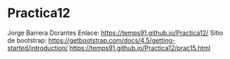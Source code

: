 # Practica12
Jorge Barrera Dorantes
Enlace: https://temps91.github.io/Practica12/
Sitio de bootstrap: https://getbootstrap.com/docs/4.5/getting-started/introduction/
https://temps91.github.io/Practica12/prac15.html